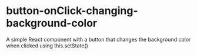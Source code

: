 # button-onClick-changing-background-color
A simple React component with a button that changes the background color when clicked using this.setState()
